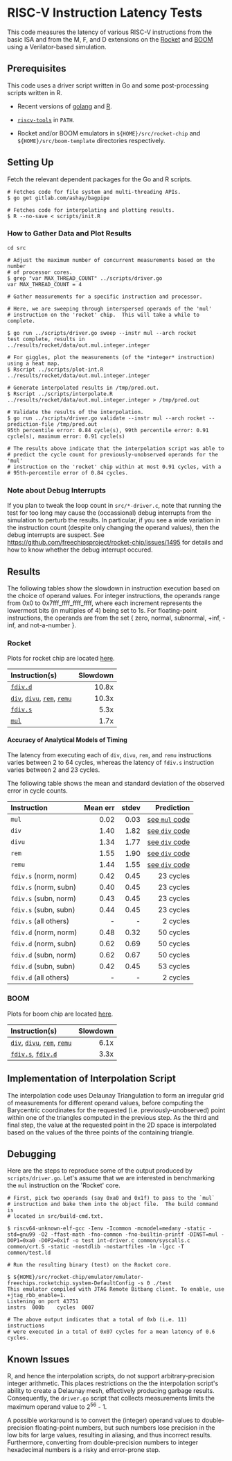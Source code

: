# RISC-V Instruction Latency Tests #

This code measures the latency of various RISC-V instructions from the basic
ISA and from the M, F, and D extensions on the
[Rocket](https://github.com/freechipsproject/rocket-chip) and
[BOOM](https://github.com/ucb-bar/riscv-boom) using a Verilator-based
simulation.


## Prerequisites ##

This code uses a driver script written in Go and some post-processing scripts
written in R.

 - Recent versions of [golang](https://golang.org/) and
   [R](https://www.r-project.org/).

 - [`riscv-tools`](https://github.com/riscv/riscv-tools) in `PATH`.

 - Rocket and/or BOOM emulators in `${HOME}/src/rocket-chip` and
   `${HOME}/src/boom-template` directories respectively.


## Setting Up ##

Fetch the relevant dependent packages for the Go and R scripts.

    # Fetches code for file system and multi-threading APIs.
    $ go get gitlab.com/ashay/bagpipe

    # Fetches code for interpolating and plotting results.
    $ R --no-save < scripts/init.R


### How to Gather Data and Plot Results

    cd src

    # Adjust the maximum number of concurrent measurements based on the number
    # of processor cores.
    $ grep "var MAX_THREAD_COUNT" ../scripts/driver.go
    var MAX_THREAD_COUNT = 4

    # Gather measurements for a specific instruction and processor.

    # Here, we are sweeping through interspersed operands of the 'mul'
    # instruction on the 'rocket' chip.  This will take a while to complete.

    $ go run ../scripts/driver.go sweep --instr mul --arch rocket
    test complete, results in ../results/rocket/data/out.mul.integer.integer

    # For giggles, plot the measurements (of the *integer* instruction) using a heat map.
    $ Rscript ../scripts/plot-int.R ../results/rocket/data/out.mul.integer.integer

    # Generate interpolated results in /tmp/pred.out.
    $ Rscript ../scripts/interpolate.R ../results/rocket/data/out.mul.integer.integer > /tmp/pred.out

    # Validate the results of the interpolation.
    $ go run ../scripts/driver.go validate --instr mul --arch rocket --prediction-file /tmp/pred.out
    95th percentile error: 0.84 cycle(s), 99th percentile error: 0.91 cycle(s), maximum error: 0.91 cycle(s)

    # The results above indicate that the interpolation script was able to
    # predict the cycle count for previously-unobserved operands for the 'mul'
    # instruction on the 'rocket' chip within at most 0.91 cycles, with a
    # 95th-percentile error of 0.84 cycles.


### Note about Debug Interrupts

If you plan to tweak the loop count in `src/*-driver.c`, note that running the
test for too long may cause the (occassional) debug interrupts from the
simulation to perturb the results.  In particular, if you see a wide variation
in the instruction count (despite only changing the operand values), then the
debug interrupts are suspect.  See
https://github.com/freechipsproject/rocket-chip/issues/1495 for details and how
to know whether the debug interrupt occured.


## Results

The following tables show the slowdown in instruction execution based on the
choice of operand values.  For integer instructions, the operands range from
0x0 to 0x7fff\_ffff\_ffff\_ffff, where each increment represents the lowermost
bits (in multiples of 4) being set to 1s.  For floating-point instructions, the
operands are from the set { zero, normal, subnormal, +inf, -inf, and
not-a-number }.

### Rocket

Plots for rocket chip are located [here](rocket-results.md).

|  **Instruction(s)** | **Slowdown** |
| :------------------ | -----------: |
| [`fdiv.d`](results/rocket/plots/plot-fdiv.d.png) | 10.8x |
| [`div`](results/rocket/plots/plot-div.png), [`divu`](results/rocket/plots/plot-divu.png), [`rem`](results/rocket/plots/plot-rem.png), [`remu`](results/rocket/plots/plot-remu.png) | 10.3x |
| [`fdiv.s`](results/rocket/plots/plot-fdiv.s.png) | 5.3x |
| [`mul`](results/rocket/plots/plot-mul.png) | 1.7x |


#### Accuracy of Analytical Models of Timing

The latency from executing each of `div`, `divu`, `rem`, and `remu`
instructions varies between 2 to 64 cycles, whereas the latency of `fdiv.s`
instruction varies between 2 and 23 cycles.

The following table shows the mean and standard deviation of the observed error
in cycle counts.

| **Instruction**       | **Mean err** | **stdev** | **Prediction** |
| :-------------------- | -----------: | --------: | -------------: |
| `mul`                 | 0.02         | 0.03      | [see `mul` code](scripts/mul-rocket-predict.go)    |
| `div`                 | 1.40         | 1.82      | [see `div` code](scripts/divrem-rocket-predict.go) |
| `divu`                | 1.34         | 1.77      | [see `div` code](scripts/divrem-rocket-predict.go) |
| `rem`                 | 1.55         | 1.90      | [see `div` code](scripts/divrem-rocket-predict.go) |
| `remu`                | 1.44         | 1.55      | [see `div` code](scripts/divrem-rocket-predict.go) |
| `fdiv.s` (norm, norm) | 0.42         | 0.45      | 23 cycles      |
| `fdiv.s` (norm, subn) | 0.40         | 0.45      | 23 cycles      |
| `fdiv.s` (subn, norm) | 0.43         | 0.45      | 23 cycles      |
| `fdiv.s` (subn, subn) | 0.44         | 0.45      | 23 cycles      |
| `fdiv.s` (all others) |    -         |    -      |  2 cycles      |
| `fdiv.d` (norm, norm) | 0.48         | 0.32      | 50 cycles      |
| `fdiv.d` (norm, subn) | 0.62         | 0.69      | 50 cycles      |
| `fdiv.d` (subn, norm) | 0.62         | 0.67      | 50 cycles      |
| `fdiv.d` (subn, subn) | 0.42         | 0.45      | 53 cycles      |
| `fdiv.d` (all others) |    -         |    -      |  2 cycles      |


### BOOM

Plots for boom chip are located [here](boom-results.md).

| **Instruction(s)** | **Slowdown** |
| :----------------- | -----------: |
| [`div`](results/boom/plots/plot-div.png), [`divu`](results/boom/plots/plot-divu.png), [`rem`](results/boom/plots/plot-rem.png), [`remu`](results/boom/plots/plot-remu.png) | 6.1x |
| [`fdiv.s`](results/boom/plots/plot-fdiv.s.png), [`fdiv.d`](results/boom/plots/plot-fdiv.d.png) | 3.3x |


## Implementation of Interpolation Script ##

The interpolation code uses Delaunay Triangulation to form an irregular grid of
measurements for different operand values, before computing the Barycentric
coordinates for the requested (i.e. previously-unobserved) point within one of
the triangles computed in the previous step. As the third and final step, the
value at the requested point in the 2D space is interpolated based on the
values of the three points of the containing triangle.


## Debugging ##

Here are the steps to reproduce some of the output produced by
`scripts/driver.go`.  Let's assume that we are interested in benchmarking the
`mul` instruction on the 'Rocket' core.

    # First, pick two operands (say 0xa0 and 0x1f) to pass to the `mul`
    # instruction and bake them into the object file.  The build command is
    # located in src/build-cmd.txt.

    $ riscv64-unknown-elf-gcc -Ienv -Icommon -mcmodel=medany -static -std=gnu99 -O2 -ffast-math -fno-common -fno-builtin-printf -DINST=mul -DOP1=0xa0 -DOP2=0x1f -o test int-driver.c common/syscalls.c common/crt.S -static -nostdlib -nostartfiles -lm -lgcc -T common/test.ld

    # Run the resulting binary (test) on the Rocket core.

    $ ${HOME}/src/rocket-chip/emulator/emulator-freechips.rocketchip.system-DefaultConfig -s 0 ./test
    This emulator compiled with JTAG Remote Bitbang client. To enable, use +jtag_rbb_enable=1.
    Listening on port 43751
    instrs  000b    cycles  0007

    # The above output indicates that a total of 0xb (i.e. 11) instructions
    # were executed in a total of 0x07 cycles for a mean latency of 0.6 cycles.


## Known Issues ##

R, and hence the interpolation scripts, do not support arbitrary-precision
integer arithmetic.  This places restrictions on the the interpolation script's
ability to create a Delaunay mesh, effectively producing garbage results.
Consequently, the `driver.go` script that collects measurements limits the
maximum operand value to 2<sup>56</sup> - 1.

A possible workaround is to convert the (integer) operand values to double-precision
floating-point numbers, but such numbers lose precision in the low bits for
large values, resulting in aliasing, and thus incorrect results.  Furthermore,
converting from double-precision numbers to integer hexadecimal numbers is a
risky and error-prone step.
